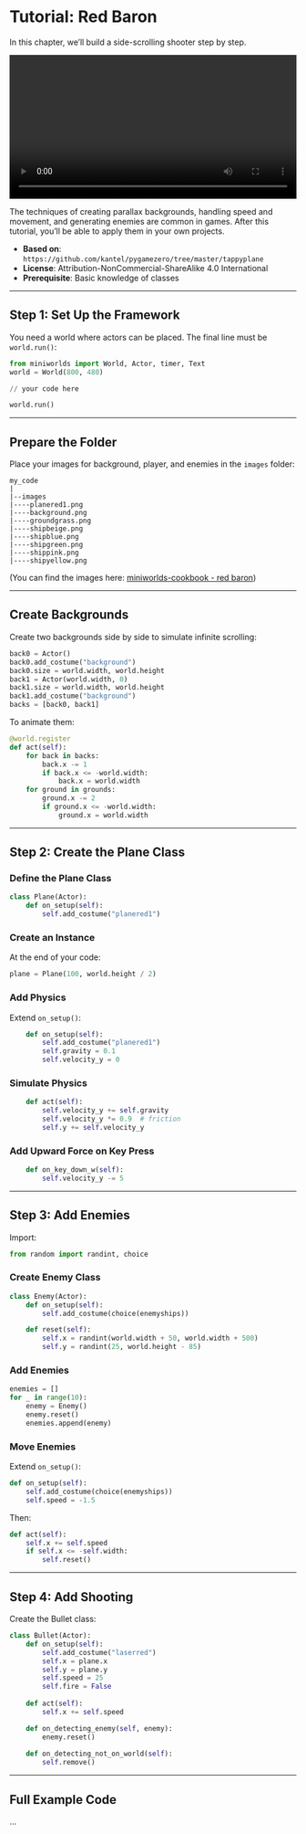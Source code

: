# Tutorial: Red Baron

In this chapter, we’ll build a side-scrolling shooter step by step.

<video controls loop width=100%>
  <source src="../_static/red_baron.mp4" type="video/mp4">
  Your browser does not support the video tag.
</video>

The techniques of creating parallax backgrounds, handling speed and movement, and generating enemies are common in games. After this tutorial, you’ll be able to apply them in your own projects.

* **Based on**: `https://github.com/kantel/pygamezero/tree/master/tappyplane`
* **License**: Attribution-NonCommercial-ShareAlike 4.0 International
* **Prerequisite**: Basic knowledge of classes

---

## Step 1: Set Up the Framework

You need a world where actors can be placed. The final line must be `world.run()`:

```python
from miniworlds import World, Actor, timer, Text
world = World(800, 480)

// your code here

world.run()
```

---

## Prepare the Folder

Place your images for background, player, and enemies in the `images` folder:

```
my_code
|
|--images
|----planered1.png
|----background.png
|----groundgrass.png
|----shipbeige.png
|----shipblue.png
|----shipgreen.png
|----shippink.png
|----shipyellow.png
```

(You can find the images here: [miniworlds-cookbook - red baron](https://codeberg.org/a_siebel/miniworlds_cookbook/src/branch/main/classes_first/red_baron))

---

## Create Backgrounds

Create two backgrounds side by side to simulate infinite scrolling:

```python
back0 = Actor()
back0.add_costume("background")
back0.size = world.width, world.height
back1 = Actor(world.width, 0)
back1.size = world.width, world.height
back1.add_costume("background")
backs = [back0, back1]
```

To animate them:

```python
@world.register
def act(self):
    for back in backs:
        back.x -= 1
        if back.x <= -world.width:
            back.x = world.width
    for ground in grounds:
        ground.x -= 2
        if ground.x <= -world.width:
            ground.x = world.width
```

---

## Step 2: Create the Plane Class

### Define the Plane Class

```python
class Plane(Actor):
    def on_setup(self):
        self.add_costume("planered1")
```

### Create an Instance

At the end of your code:

```python
plane = Plane(100, world.height / 2)
```

### Add Physics

Extend `on_setup()`:

```python
    def on_setup(self):
        self.add_costume("planered1")
        self.gravity = 0.1
        self.velocity_y = 0
```

### Simulate Physics

```python
    def act(self):
        self.velocity_y += self.gravity
        self.velocity_y *= 0.9  # friction
        self.y += self.velocity_y
```

### Add Upward Force on Key Press

```python
    def on_key_down_w(self):
        self.velocity_y -= 5
```

---

## Step 3: Add Enemies

Import:

```python
from random import randint, choice
```

### Create Enemy Class

```python
class Enemy(Actor):
    def on_setup(self):
        self.add_costume(choice(enemyships))

    def reset(self):
        self.x = randint(world.width + 50, world.width + 500)
        self.y = randint(25, world.height - 85)
```

### Add Enemies

```python
enemies = []
for _ in range(10):
    enemy = Enemy()
    enemy.reset()
    enemies.append(enemy)
```

### Move Enemies

Extend `on_setup()`:

```python
def on_setup(self):
    self.add_costume(choice(enemyships))
    self.speed = -1.5
```

Then:

```python
def act(self):
    self.x += self.speed
    if self.x <= -self.width:
        self.reset()
```

---

## Step 4: Add Shooting

Create the Bullet class:

```python
class Bullet(Actor):
    def on_setup(self):
        self.add_costume("laserred")
        self.x = plane.x
        self.y = plane.y
        self.speed = 25
        self.fire = False
    
    def act(self):
        self.x += self.speed

    def on_detecting_enemy(self, enemy):
        enemy.reset()
        
    def on_detecting_not_on_world(self):
        self.remove()
```

---

## Full Example Code

...